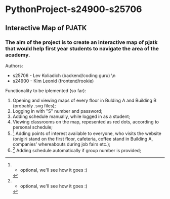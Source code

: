 # PythonProject-s24900-s25706
## Interactive Map of PJATK

### The aim of the project is to create an interactive map of pjatk that would help first year students to navigate the area of the academy.

Authors:  
- s25706 - Lev Koliadich (backend/coding guru) \n
- s24900 - Kim Leonid (frontend/rookie)

Functionality to be iplemented (so far):
1. Opening and viewing maps of every floor in Bulding A and Building B (probably .svg files);
2. Logging in with "S" number and password;
3. Adding schedule manually, while logged in as a student;
4. Viewing classrooms on the map, repesented as red dots, according to personal schedule;
5. [^1] Adding points of interest available to everyone, who visits the website (onigiri stand on the first floor, cafeteria, coffee stand in Building A, companies' whereabouts during job fairs etc.);
6. [^1] Adding schedule automatically if group number is provided;

[^1]: - optional, we'll see how it goes :)
